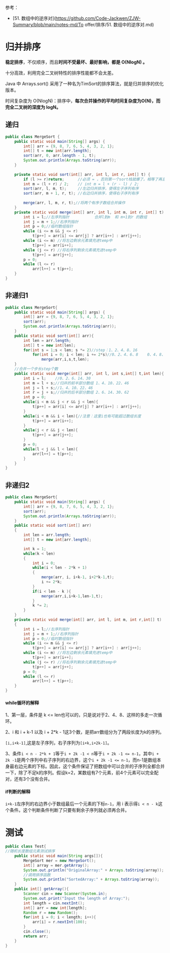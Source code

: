 参考：

- [51. 数组中的逆序对](https://github.com/Code-Jackwen/ZJW-Summary/blob/main/notes-md/To offer/排序/51. 数组中的逆序对.md)



# 归并排序

**稳定排序**，不仅顺序，而且**时间不受最坏、最好影响，都是 O(NlogN) 。**

十分高效，利用完全二叉树特性的排序性能都不会太差。

Java 中 Arrays.sort() 采用了一种名为TimSort的排序算法，就是归并排序的优化版本。

时间复杂度为 O(NlogN)：排序中，**每次合并操作的平均时间复杂度为O(N)，而完全二叉树的深度为 logN。**



## 递归

```java
public class MergeSort {
    public static void main(String[] args) {
        int[] arr = {9, 8, 7, 6, 5, 4, 3, 2, 1};
        int[] t = new int[arr.length];
        sort(arr, 0, arr.length - 1, t);
        System.out.println(Arrays.toString(arr));
    }
   
    private static void sort(int[] arr, int l, int r, int[] t) {
        if (l >= r)return;		//必须 = ，否则第一个sort栈就爆了。相等了再且还是原来的。
        int m = (l + r) / 2;	// int m = l + (r - l) / 2;
        sort(arr, l, m, t);		//左边归并排序，使得左子序列有序
        sort(arr, m + 1, r, t);	//右边归并排序，使得右子序列有序
        
        merge(arr, l, m, r, t);//将两个有序子数组合并操作
    }
    private static void merge(int[] arr, int l, int m, int r, int[] t) {
        int i = l;//左序列指针			合并l到m  和 m+1到r 的数组
        int j = m + 1;//右序列指针
        int p = 0;//临时数组指针
        while (i <= m && j <= r)
            t[p++] = arr[i] <= arr[j] ? arr[i++] : arr[j++];
        while (i <= m) //将左边剩余元素填充进temp中
            t[p++] = arr[i++];
        while (j <= r) //将右序列剩余元素填充进temp中
            t[p++] = arr[j++];
        p = 0;
        while (l <= r)
            arr[l++] = t[p++];
    }
}
```





## 非递归1

````java
public class MergeSort{
    public static void main(String[] args) {
        int[] arr = {9, 8, 7, 6, 5, 4, 3, 2, 1};
        sort(arr);
        System.out.println(Arrays.toString(arr));
    }
    public static void sort(int[] arr){
        int len = arr.length;
        int[] t = new int[len];
        for(int s = 1;s < len; s *= 2)//step：1、2、4、8、16
            for(int i = 0; i < len; i += 2*s)//0、2、4、6、8    0、4、8、12、16
                merge(arr,i,s,t,len);
    }
    //合并一个步长step个数
    public static void merge(int[] arr, int l, int s,int[] t,int len){
        int i = l;    //0、2、6、14、30
        int m = l + s;//归并的前半部分数组 1、4、10、22、46
        int j = l + s;//1、4、10、22、46
        int r = j + s;//归并的后半部分数组 2、6、14、30、62
        int p = 0;
        while(i < m && j < r && j < len){
            t[p++] = arr[i] <= arr[j] ? arr[i++] : arr[j++];
        }
        while(i < m && i < len){//注意：这里i也有可能超过数组长度
            t[p++] = arr[i++];
        }
        while(j < r && j < len){
            t[p++] = arr[j++];
        }
        p = 0;
        while(l < j && l < len){
            arr[l++] = t[p++];
        }
    }
}
````



## 非递归2

````java
public class MergeSort{
    public static void main(String[] args) {
        int[] arr = {9, 8, 7, 6, 5, 4, 3, 2, 1};
        sort(arr);
        System.out.println(Arrays.toString(arr));
    }
    public static void sort(int[] arr)
    {
        int len = arr.length;
        int[] t = new int[arr.length];

        int k = 1;
        while(k < len)
        {
            int i = 0;
            while(i < len - 2*k + 1)
            {
                merge(arr, i, i+k-1, i+2*k-1,t);
                i += 2*k;
            }
            if(i < len - k ){
                merge(arr,i,i+k-1,len-1,t);
            }
            k *= 2;
        }
    }
    private static void merge(int[] arr, int l, int m, int r,int[] t)
    {
        int i = l;//左序列指针
        int j = m + 1;//右序列指针
        int p = 0;//临时数组指针
        while (i <= m && j <= r)
            t[p++] = arr[i] <= arr[j] ? arr[i++] : arr[j++];
        while (i <= m) //将左边剩余元素填充进temp中
            t[p++] = arr[i++];
        while (j <= r) //将右序列剩余元素填充进temp中
            t[p++] = arr[j++];
        p = 0;
        while (l <= r)
            arr[l++] = t[p++];
    }
}
````



#### while循环的解释

1、第一层，条件是 k <= len也可以的，只是说对于2、4、8、这样的多走一次循环。

2、i 和 i + k-1 以及 i + 2*k - 1这3个数，是把arr数组分为了两段长度为k的序列。

`[i,i+k-1]`,这是左子序列，右子序列为`[i+k,i+2k-1]`。

3、条件`i < n - 2*k + 1`等于`i + 2k -1 < n`等于`i + 2k -1 <= n-1`，其中`i + 2k -1`是两个序列中右子序列的右边界，这个`i + 2k -1 <= n-1`，而n-1是数组本身最右边元素的下标。因此，这个条件保证了把数组中可以合并的子序列全都合并一下，除了不足k的序列。假设k=2，某数组有7个元素，前4个元素可以完全配对，还有3个没有合并。

#### if判断的解释

`i+k-1`左序列的右边界小于数组最后一个元素的下标`n-1`，用 i 表示得`i < n - k`这个条件。这个判断条件判断了只要有剩余子序列就必须再合并。

# 测试

```java
public class Test{
//随机长度数组元素测试排序
	public static void main(String args[]){
        MergeSort mer = new MergeSort();
        int[] array = mer.getArray();
        System.out.println("OriginalArray:" + Arrays.toString(array));
        //调用排序函数
        System.out.println("SortedArray:" + Arrays.toString(array));
    }
    public int[] getArray(){
        Scanner cin = new Scanner(System.in);
        System.out.print("Input the length of Array:");
        int length = cin.nextInt();
        int[] arr = new int[length];
        Random r = new Random();
        for(int i = 0; i < length; i++){
            arr[i] = r.nextInt(100);
        }
        cin.close();
        return arr;
    }
}
```

